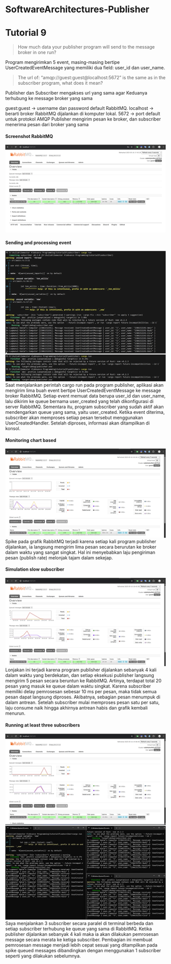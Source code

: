 # SoftwareArchitectures-Publisher
# Tutorial 9

> How much data your publisher program will send to the message broker in one run?

Program mengirimkan 5 event, masing-masing bertipe UserCreatedEventMessage yang memiliki dua field: user_id dan user_name.

> The url of: “amqp://guest:guest@localhost:5672” is the same as in the subscriber program, what does it mean?

Publisher dan Subscriber mengakses url yang sama agar Keduanya terhubung ke message broker yang sama

guest:guest → username dan password default RabbitMQ.
localhost → berarti broker RabbitMQ dijalankan di komputer lokal.
5672 → port default untuk protokol AMQP
Publisher mengirim pesan ke broker, dan subscriber menerima pesan dari broker yang sama

#### Screenshot RabbitMQ
![Screenshot tampilan RabbitMQ](/images/1_running_RabbitMQ.png)

#### Sending and processing event
![CargoRunSubscriber](/images/2_cargorun_subscriber.png)
![CargoRunPublisher](/images/3_cargorun_publisher.png)
Saat menjalankan perintah cargo run pada program publisher, aplikasi akan mengirim lima buah event bertipe UserCreatedEventMessage ke message broker RabbitMQ. Setiap event memuat data berupa user_id dan user_name, lalu dikirim ke queue bernama user_created yang telah dikonfigurasi di server RabbitMQ. Sementara itu, program subscriber yang sudah aktif akan mendengarkan queue yang sama, yaitu user_created. Ketika event diterima, subscriber akan memproses setiap pesan tersebut menggunakan UserCreatedHandler. Setelah diproses, informasi akan ditampilkan di konsol.

#### Monitoring chart based 
![Screenshot Monitoring chart](/images/4_RabbitMQ_run.png)
Spike pada grafik RabbitMQ terjadi karena setiap kali program publisher dijalankan, ia langsung mengirim lima pesan secara berurutan ke broker dalam waktu yang sangat singkat. Hal ini menyebabkan laju pengiriman pesan (publish rate) melonjak tajam dalam sekejap.

#### Simulation slow subscriber
![Simulation slow subscriber](/images/5_RabbitMQ_slow.png)
Lonjakan ini terjadi karena program publisher dijalankan sebanyak 4 kali dalam waktu yang berdekatan, dan setiap eksekusi publisher langsung mengirim 5 pesan secara beruntun ke RabbitMQ. Artinya, terdapat total 20 pesan yang masuk ke queue dalam waktu singkat. Karena subscriber memiliki delay pemrosesan sebesar 10 ms per pesan, maka tidak semua pesan dapat langsung diproses. Akibatnya, sebagian pesan menumpuk di dalam antrean. Setelah subscriber mulai memproses pesan satu per satu, laju consume naik hingga akhirnya antrean habis dan grafik kembali menurun.

#### Running at least three subscribers

![ManySubscribers1](/images/6_RabbitMQ_manysubs.png)
![ManySubscribers2](/images/7_cargorun_manysubs.png)
Saya menjalankan 3 subscriber secara paralel di terminal berbeda dan setiap subscriber terhubung ke queue yang sama di RabbitMQ. Ketika publisher dijalankan sebanyak 4 kali maka ia akan dilakukan pemrosesan message secara merata ke ketiga subscriber. Pembagian ini membuat pemrosesan message menjadi lebih cepat sesuai yang ditampilkan pada spike queued messages dibandingkan dengan menggunakan 1 subscriber seperti yang dilakukan sebelumnya.